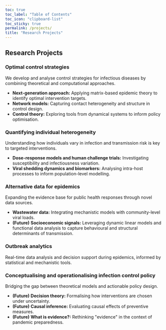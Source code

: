 ```yaml
---
toc: true
toc_label: "Table of Contents"
toc_icon: "clipboard-list"
toc_sticky: true
permalink: /projects/
title: "Research Projects"
---
```


## Research Projects <!-- -------------------------------------------------- -->

### Optimal control strategies

We develop and analyse control strategies for infectious diseases by combining theoretical and computational approaches.

- **Next-generation approach:** Applying matrix-based epidemic theory to identify optimal intervention targets.
- **Network models:** Capturing contact heterogeneity and structure in control design.
- **Control theory:** Exploring tools from dynamical systems to inform policy optimisation.

### Quantifying individual heterogeneity

Understanding how individuals vary in infection and transmission risk is key to targeted interventions.

- **Dose-response models and human challenge trials:** Investigating susceptibility and infectiousness variation.
- **Viral shedding dynamics and biomarkers:** Analysing intra-host processes to inform population-level modelling.

### Alternative data for epidemics

Expanding the evidence base for public health responses through novel data sources.

- **Wastewater data:** Integrating mechanistic models with community-level viral loads.
- **(Future)** **Socioeconomic signals:** Leveraging dynamic linear models and functional data analysis to capture behavioural and structural determinants of transmission.

### Outbreak analytics

Real-time data analysis and decision support during epidemics, informed by statistical and mechanistic tools.

### Conceptualising and operationalising infection control policy

Bridging the gap between theoretical models and actionable policy design.

- **(Future)** **Decision theory:** Formalising how interventions are chosen under uncertainty.
- **(Future)** **Causal inference:** Evaluating causal effects of preventive measures.
- **(Future)** **What is evidence?:** Rethinking "evidence" in the context of pandemic preparedness.
